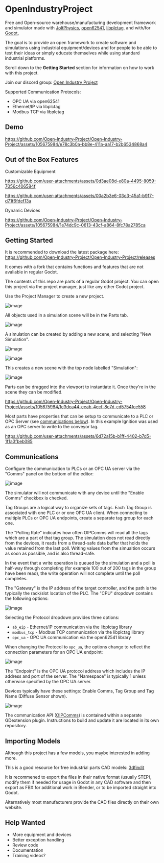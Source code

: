 # OpenIndustryProject

Free and Open-source warehouse/manufacturing development framework and simulator made with [JoltPhysics](https://github.com/jrouwe/JoltPhysics), [open62541](https://github.com/open62541/open62541), [libplctag](https://github.com/libplctag/libplctag), and with/for [Godot](https://github.com/godotengine),  

The goal is to provide an open framework to create software and simulations using industrial equipment/devices and for people to be able to test their ideas or simply educate themselves while using standard industrial platforms.

Scroll down to the **Getting Started** section for information on how to work with this project. 

Join our discord group: [Open Industry Project](https://discord.gg/ACRPr6sBpH)

Supported Communication Protocols:

- OPC UA via open62541
- Ethernet/IP via libplctag
- Modbus TCP via libplctag

## Demo

https://github.com/Open-Industry-Project/Open-Industry-Project/assets/105675984/e78c3b0a-bb8e-411a-aa17-b2b6534868a4


## Out of the Box Features 

Customizable Equipment

https://github.com/user-attachments/assets/0d3ae08d-e80a-4495-8059-7056c406584f

https://github.com/user-attachments/assets/00a2b3e6-03c3-45a1-b917-d71f6fdef13a

Dynamic Devices

https://github.com/Open-Industry-Project/Open-Industry-Project/assets/105675984/1e74dc9c-0613-43cf-a864-8fc78a2785ca

## Getting Started

It is recommended to download the latest package here: https://github.com/Open-Industry-Project/Open-Industry-Project/releases

It comes with a fork that contains functions and features that are not avaliable in regular Godot.

The contents of this repo are parts of a regular Godot project. You can open this project via the project manager, just like any other Godot project.

Use the Project Manager to create a new project.

![image](https://github.com/user-attachments/assets/3de4a320-89bc-4088-86b7-a814da0e726d)

All objects used in a simulation scene will be in the Parts tab. 

![image](https://github.com/Open-Industry-Project/Open-Industry-Project/assets/105675984/fd0fd71c-e3fa-43cb-99b5-4b9d65d04727)

A simulation can be created by adding a new scene, and selecting "New Simulation".

![image](https://github.com/Open-Industry-Project/Open-Industry-Project/assets/105675984/d28ec7a4-a3e2-4659-8b9a-3946c8baa528)

![image](https://github.com/Open-Industry-Project/Open-Industry-Project/assets/105675984/2745376e-185a-4963-8c32-a416ca4174bc)

This creates a new scene with the top node labelled "Simulation":

![image](https://github.com/user-attachments/assets/da960e60-cbb3-4a32-8630-a566ba8bb053)

Parts can be dragged into the viewport to instantiate it. Once they're in the scene they can be modified. 

https://github.com/Open-Industry-Project/Open-Industry-Project/assets/105675984/fc3dca44-ceab-4ecf-8c7d-cd5754fce558

Most parts have properties that can be setup to communicate to a PLC or OPC Server (see [communications below](#communications)). In this example Ignition was used as an OPC server to write to the conveyor tag.

https://github.com/user-attachments/assets/6d72a15b-b1ff-4402-b7d5-1f1a3fbeb085

## Communications

Configure the communication to PLCs or an OPC UA server via the "Comms" panel on the bottom of the editor:

![image](https://github.com/user-attachments/assets/1582640d-fd9c-48e2-9c72-4f5c03e1cb3a)

The simulator will not communicate with any device until the "Enable Comms" checkbox is checked.

Tag Groups are a logical way to organize sets of tags. Each Tag Group is associated with one PLC or or one OPC UA client. When connecting to multiple PLCs or OPC UA endpoints, create a separate tag group for each one.

The "Polling Rate" indicates how often OIPComms will read all the tags which are a part of that tag group. The simulation does not read directly from the devices, it reads from a thread-safe data buffer that holds the value retained from the last poll. Writing values from the simualtion occurs as soon as possible, and is also thread-safe.

In the event that a write operation is queued by the simulation and a poll is half-way through completing (for example 100 out of 200 tags in the group have been read), the write operation will not complete until the poll completes.

The "Gateway" is the IP address of the target controller, and the path is the typically the rack/slot location of the PLC. The "CPU" dropdown contains the following options:

![image](https://github.com/user-attachments/assets/c376d234-548f-41de-bada-fe27f6d00bd5)

Selecting the Protocol dropdown provides three options:
- `ab_eip` - Ethernet/IP communication via the libplctag library
- `modbus_tcp` - Modbus TCP communication via the libplctag library
- `opc_ua` - OPC UA communication via the open62541 library

When changing the Protocol  to `opc_ua`, the options change to reflect the connection parameters for an OPC UA endpoint:

![image](https://github.com/user-attachments/assets/381969f0-d8e4-4033-93e4-88dc77920f69)

The "Endpoint" is the OPC UA protocol address which includes the IP address and port of the server. The "Namespace" is typically 1 unless otherwise specified by the OPC UA server.

Devices typically have these settings: Enable Comms, Tag Group and Tag Name (Diffuse Sensor shown).

![image](https://github.com/user-attachments/assets/3475dffd-5ba8-4f55-8797-3758e3e5994c)

The communication API ([OIPComms](https://github.com/bikemurt/OIP_gdext/)) is contained within a separate GDextension plugin. Instructions to build and update it are located in its own repository.

## Importing Models

Although this project has a few models, you maybe interested in adding more. 

This is a good resource for free industrial parts CAD models: [3dfindit](https://www.3dfindit.com/en/)

It is recommened to export the files in their native format (usually STEP), modify them if needed for usage in Godot in any CAD software and then export as FBX for additional work in Blender, or to be imported straight into Godot. 

Alternatively most manufacturers provide the CAD files directly on their own website. 

## Help Wanted

- More equipment and devices
- Better exception handling
- Review code
- Documentation
- Training videos?



